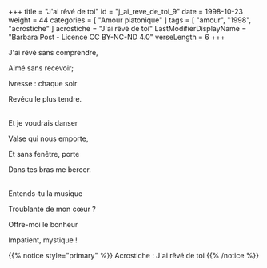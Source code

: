 +++
title = "J'ai rêvé de toi"
id = "j_ai_reve_de_toi_9"
date = 1998-10-23
weight = 44
categories = [ "Amour platonique" ]
tags = [ "amour", "1998", "acrostiche" ]
acrostiche = "J'ai rêvé de toi"
LastModifierDisplayName = "Barbara Post - Licence CC BY-NC-ND 4.0"
verseLength = 6
+++

J'ai rêvé sans comprendre,

Aimé sans recevoir;

Ivresse : chaque soir

Revécu le plus tendre.

 \
Et je voudrais danser

Valse qui nous emporte,

Et sans fenêtre, porte

Dans tes bras me bercer.

 \
Entends-tu la musique

Troublante de mon cœur ?

Offre-moi le bonheur

Impatient, mystique !

{{% notice style="primary" %}}
Acrostiche : J'ai rêvé de toi
{{% /notice %}}
